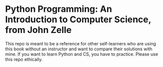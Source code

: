 # Python Programming: An Introduction to Computer Science, from John Zelle

This repo is meant to be a reference for other self-learners who are using this book without an instructor and want to compare their solutions with mine. 
If you want to learn Python and CS, you have to practice. Please use this repo ethically. 
